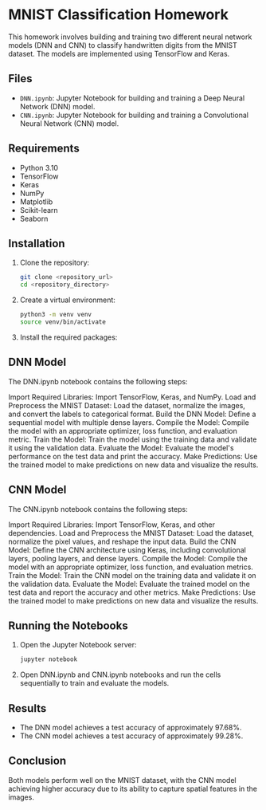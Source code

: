 # MNIST Classification Homework

This homework involves building and training two different neural network models (DNN and CNN) to classify handwritten digits from the MNIST dataset. The models are implemented using TensorFlow and Keras.

## Files

- `DNN.ipynb`: Jupyter Notebook for building and training a Deep Neural Network (DNN) model.
- `CNN.ipynb`: Jupyter Notebook for building and training a Convolutional Neural Network (CNN) model.

## Requirements

- Python 3.10
- TensorFlow
- Keras
- NumPy
- Matplotlib
- Scikit-learn
- Seaborn

## Installation

1. Clone the repository:
   ```bash
   git clone <repository_url>
   cd <repository_directory>

2. Create a virtual environment:
   ```bash
   python3 -m venv venv
   source venv/bin/activate

3. Install the required packages:

## DNN Model

The DNN.ipynb notebook contains the following steps:

Import Required Libraries: Import TensorFlow, Keras, and NumPy.
Load and Preprocess the MNIST Dataset: Load the dataset, normalize the images, and convert the labels to categorical format.
Build the DNN Model: Define a sequential model with multiple dense layers.
Compile the Model: Compile the model with an appropriate optimizer, loss function, and evaluation metric.
Train the Model: Train the model using the training data and validate it using the validation data.
Evaluate the Model: Evaluate the model's performance on the test data and print the accuracy.
Make Predictions: Use the trained model to make predictions on new data and visualize the results.

## CNN Model

The CNN.ipynb notebook contains the following steps:

Import Required Libraries: Import TensorFlow, Keras, and other dependencies.
Load and Preprocess the MNIST Dataset: Load the dataset, normalize the pixel values, and reshape the input data.
Build the CNN Model: Define the CNN architecture using Keras, including convolutional layers, pooling layers, and dense layers.
Compile the Model: Compile the model with an appropriate optimizer, loss function, and evaluation metrics.
Train the Model: Train the CNN model on the training data and validate it on the validation data.
Evaluate the Model: Evaluate the trained model on the test data and report the accuracy and other metrics.
Make Predictions: Use the trained model to make predictions on new data and visualize the results.

## Running the Notebooks

1. Open the Jupyter Notebook server:
   ```bash
   jupyter notebook

2. Open DNN.ipynb and CNN.ipynb notebooks and run the cells sequentially to train and evaluate the models.

## Results
- The DNN model achieves a test accuracy of approximately 97.68%.
- The CNN model achieves a test accuracy of approximately 99.28%.

## Conclusion

Both models perform well on the MNIST dataset, with the CNN model achieving higher accuracy due to its ability to capture spatial features in the images.